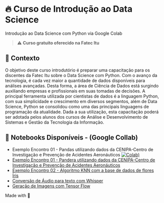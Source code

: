 # 🔥 Curso de Introdução ao Data Science

Introdução ao Data Science com Python via Google Colab

> ⚠️ **Curso gratuito oferecido na Fatec Itu**

## 🧠 Contexto

O objetivo deste curso introdutório é preparar uma capacitação para os discentes da Fatec Itu sobre o Data Science com Python. Com o avanço da tecnologia, é cada vez maior a quantidade de dados disponíveis para análises avançadas. Desta forma, a área de Ciência de Dados está surgindo auxiliando empresas e profissionais em suas tomadas de decisões. A principal ferramenta utilizada por cientistas de dados é a linguagem Python, com sua simplicidade e crescimento em diversos segmentos, além de Data Science, Python se consolidou como uma das principais linguagens de programação da atualidade.
Dada a sua utilização, esta capacitação poderá ser adotada pelos alunos dos cursos de Análise e Desenvolvimento de Sistemas e Gestão da Tecnologia da Informação. 

## 📔 Notebooks Disponíveis - (Google Collab)

* Exemplo Encontro 01 - Pandas utilizando dados da CENIPA-Centro de Investigação e Prevenção de Acidentes Aeronáuticos [![Colab](https://colab.research.google.com/assets/colab-badge.svg))](https://colab.research.google.com/drive/1-o71My61X8MmOGNsgZJiDLUR637ODnZ5?usp=sharing)
* [Exemplo Encontro 01 - Pandera utilizando dados da CENIPA-Centro de Investigação e Prevenção de Acidentes Aeronáuticos](https://colab.research.google.com/drive/1Xj2s14jgzqMQ4sd94LUU_wT0YvkDcJ06?usp=sharing)
* [Exemplo Encontro 02 - Algoritmo KNN com a base de dados de flores Íris](https://colab.research.google.com/drive/1vISMd1VbBx4jhBPCA9mIWte484F87LQC?usp=sharing)
* [Conversão de Áudio para texto com Whisper](https://colab.research.google.com/drive/1-qHJOvIEVWVnl12EoS-5vYnQdAYcQY9H?usp=sharing)
* [Geração de Imagens com Tensor Flow](https://colab.research.google.com/drive/1lEPpIhcXE7hdMsO1lFgDyzDyAqC-UlqB?usp=sharing)



Made with 💜
